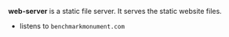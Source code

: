 **web-server** is a static file server. It serves the static website files.
- listens to `benchmarkmonument.com`
